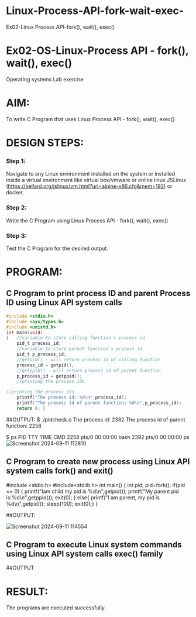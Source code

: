 # Linux-Process-API-fork-wait-exec-
Ex02-Linux Process API-fork(), wait(), exec()
# Ex02-OS-Linux-Process API - fork(), wait(), exec()
Operating systems Lab exercise


# AIM:
To write C Program that uses Linux Process API - fork(), wait(), exec()

# DESIGN STEPS:

### Step 1:

Navigate to any Linux environment installed on the system or installed inside a virtual environment like virtual box/vmware or online linux JSLinux (https://bellard.org/jslinux/vm.html?url=alpine-x86.cfg&mem=192) or docker.

### Step 2:

Write the C Program using Linux Process API - fork(), wait(), exec()

### Step 3:

Test the C Program for the desired output. 

# PROGRAM:

## C Program to print process ID and parent Process ID using Linux API system calls

```c
#include <stdio.h>
#include <sys/types.h>
#include <unistd.h>
int main(void)
{	//variable to store calling function's process id
	pid_t process_id;
	//variable to store parent function's process id
	pid_t p_process_id;
	//getpid() - will return process id of calling function
	process_id = getpid();
	//getppid() - will return process id of parent function
	p_process_id = getppid();
	//printing the process ids

//printing the process ids
	printf("The process id: %d\n",process_id);
	printf("The process id of parent function: %d\n",p_process_id);
	return 0; }
```














##OUTPUT:
$ ./pidcheck.o 
The process id: 2382
The process id of parent function: 2258

$ ps 
  PID TTY          TIME CMD
 2258 pts/0    00:00:00 bash
 2392 pts/0    00:00:00 ps
![Screenshot 2024-09-11 112810](https://github.com/user-attachments/assets/7b212865-37d9-4b36-aaf4-d5d045aa6f38)















## C Program to create new process using Linux API system calls fork() and exit()
#include <stdio.h>
#include<stdlib.h>
int main()
{ int pid; 
pid=fork(); 
if(pid == 0) 
{ printf("Iam child my pid is %d\n",getpid()); 
printf("My parent pid is:%d\n",getppid()); 
exit(0); } 
else{ 
printf("I am parent, my pid is %d\n",getpid()); 
sleep(100); 
exit(0);} 
}


##OUTPUT:

![Screenshot 2024-09-11 114554](https://github.com/user-attachments/assets/1bf7a385-202f-49af-99cc-44ddd59d6b43)








## C Program to execute Linux system commands using Linux API system calls exec() family


























##OUTPUT


















# RESULT:
The programs are executed successfully.
